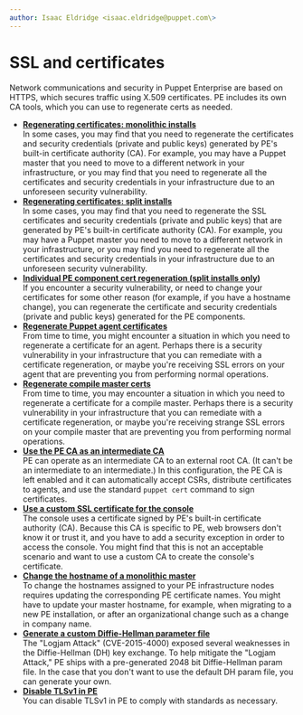 ```yaml
---
author: Isaac Eldridge <isaac.eldridge@puppet.com\>
---
```


# SSL and certificates

Network communications and security in Puppet Enterprise are based on HTTPS, which secures traffic using X.509 certificates. PE includes its own CA tools, which you can use to regenerate certs as needed.

-   **[Regenerating certificates: monolithic installs](regenerating_certificates_monolithic_installs.md#)**  
In some cases, you may find that you need to regenerate the certificates and security credentials \(private and public keys\) generated by PE's built-in certificate authority \(CA\). For example, you may have a Puppet master that you need to move to a different network in your infrastructure, or you may find that you need to regenerate all the certificates and security credentials in your infrastructure due to an unforeseen security vulnerability.
-   **[Regenerating certificates: split installs](regenerating_certificates_split_installs.md#)**  
In some cases, you may find that you need to regenerate the SSL certificates and security credentials \(private and public keys\) that are generated by PE's built-in certificate authority \(CA\). For example, you may have a Puppet master you need to move to a different network in your infrastructure, or you may find you need to regenerate all the certificates and security credentials in your infrastructure due to an unforeseen security vulnerability.
-   **[Individual PE component cert regeneration \(split installs only\)](individual_pe_component_cert_regeneration.md#)**  
If you encounter a security vulnerability, or need to change your certificates for some other reason \(for example, if you have a hostname change\), you can regenerate the certificate and security credentials \(private and public keys\) generated for the PE components.
-   **[Regenerate Puppet agent certificates](regenerate_puppet_agent_certificates.md)**  
From time to time, you might encounter a situation in which you need to regenerate a certificate for an agent. Perhaps there is a security vulnerability in your infrastructure that you can remediate with a certificate regeneration, or maybe you're receiving SSL errors on your agent that are preventing you from performing normal operations.
-   **[Regenerate compile master certs](regenerate_compile_master_certificates.md)**  
From time to time, you may encounter a situation in which you need to regenerate a certificate for a compile master. Perhaps there is a security vulnerability in your infrastructure that you can remediate with a certificate regeneration, or maybe you're receiving strange SSL errors on your compile master that are preventing you from performing normal operations.
-   **[Use the PE CA as an intermediate CA](use_the_pe_ca_as_an_intermediate_ca.md#)**  
PE can operate as an intermediate CA to an external root CA. \(It can't be an intermediate to an intermediate.\) In this configuration, the PE CA is left enabled and it can automatically accept CSRs, distribute certificates to agents, and use the standard `puppet cert` command to sign certificates.
-   **[Use a custom SSL certificate for the console](use_a_custom_ssl_cert_for_the_console.md)**  
The console uses a certificate signed by PE's built-in certificate authority \(CA\). Because this CA is specific to PE, web browsers don't know it or trust it, and you have to add a security exception in order to access the console. You might find that this is not an acceptable scenario and want to use a custom CA to create the console's certificate.
-   **[Change the hostname of a monolithic master](change_hostname_monolithic_master.md)**  
To change the hostnames assigned to your PE infrastructure nodes requires updating the corresponding PE certificate names. You might have to update your master hostname, for example, when migrating to a new PE installation, or after an organizational change such as a change in company name.
-   **[Generate a custom Diffie-Hellman parameter file](generate_custom_dh_parameter_file.md)**  
The "Logjam Attack" \(CVE-2015-4000\) exposed several weaknesses in the Diffie-Hellman \(DH\) key exchange. To help mitigate the "Logjam Attack," PE ships with a pre-generated 2048 bit Diffie-Hellman param file. In the case that you don't want to use the default DH param file, you can generate your own.
-   **[Disable TLSv1 in PE](disable_tlsv1_in_PE.md)**  
You can disable TLSv1 in PE to comply with standards as necessary.

